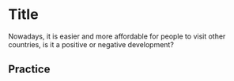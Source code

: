 # Title

Nowadays, it is easier and more affordable for people to visit other countries, is it a positive or negative development?

## Practice

